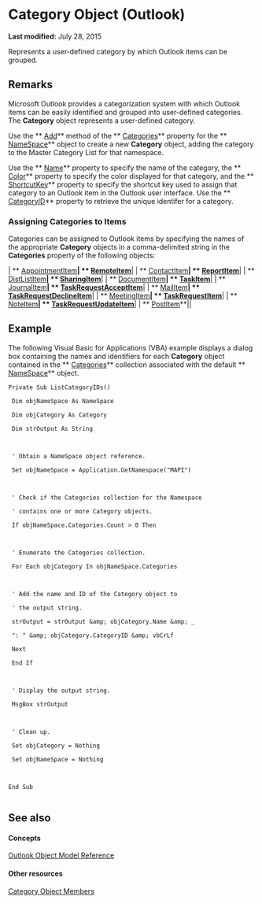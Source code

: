 
# Category Object (Outlook)

 **Last modified:** July 28, 2015

Represents a user-defined category by which Outlook items can be grouped.

## Remarks

Microsoft Outlook provides a categorization system with which Outlook items can be easily identified and grouped into user-defined categories. The  **Category** object represents a user-defined category.

Use the  ** [Add](f776c2a2-1b32-f4eb-de5e-6e245a60cac2.md)** method of the ** [Categories](3963afca-3a7e-38d7-1347-7e1467be3a10.md)** property for the ** [NameSpace](f0dcaa19-07f5-5d42-a3bf-2e42b7885644.md)** object to create a new **Category** object, adding the category to the Master Category List for that namespace.

Use the  ** [Name](b9a711e9-f79d-f4f7-88bb-eaeb61d64089.md)** property to specify the name of the category, the ** [Color](42814031-97ee-bb71-7c24-4ddd367d793c.md)** property to specify the color displayed for that category, and the ** [ShortcutKey](c78f882a-ab02-5218-e71f-362c86b4dfe1.md)** property to specify the shortcut key used to assign that category to an Outlook item in the Outlook user interface. Use the ** [CategoryID](e75ed17a-940f-2325-8739-1367329854d2.md)** property to retrieve the unique identifer for a category.


### Assigning Categories to Items

Categories can be assigned to Outlook items by specifying the names of the appropriate  **Category** objects in a comma-delimited string in the **Categories** property of the following objects:



| ** [AppointmentItem](204a409d-654e-27aa-643a-8344c631b82d.md)**| ** [RemoteItem](6302aaff-cdcf-4d86-60f1-4bed15540d9f.md)**|
| ** [ContactItem](8e32093c-a678-f1fd-3f35-c2d8994d166f.md)**| ** [ReportItem](16ebe336-72e0-42f6-99d3-edecc3ea284d.md)**|
| ** [DistListItem](027c3986-abff-d9b1-ecc2-26d60805e952.md)**| ** [SharingItem](63dd3451-44f3-7cc4-c6e2-7dad5835a7d2.md)**|
| ** [DocumentItem](7b0a6af0-6632-3ff6-841f-5b081d0d68d8.md)**| ** [TaskItem](5df8cfa5-5460-a5a1-a130-ba5bca1a0091.md)**|
| ** [JournalItem](6e850295-39f9-47b8-e866-9622e9958c69.md)**| ** [TaskRequestAcceptItem](a2905f72-0a67-b07d-7f85-84fe4de17c25.md)**|
| ** [MailItem](14197346-05d2-0250-fa4c-4a6b07daf25f.md)**| ** [TaskRequestDeclineItem](e842c7c0-7943-9219-329b-30b892ab99b0.md)**|
| ** [MeetingItem](b75730f5-b395-3d66-5acd-b64fd8fcd78f.md)**| ** [TaskRequestItem](2908a28a-634c-e786-aa53-f3e32038b727.md)**|
| ** [NoteItem](ddf5baaa-6e13-a6fb-96e8-311e7761fa98.md)**| ** [TaskRequestUpdateItem](5bc407fe-b3f6-3e46-8b91-e2ed96292cec.md)**|
| ** [PostItem](de44065d-4e93-315a-279f-7b92f09c0465.md)**||

## Example

The following Visual Basic for Applications (VBA) example displays a dialog box containing the names and identifiers for each  **Category** object contained in the ** [Categories](3963afca-3a7e-38d7-1347-7e1467be3a10.md)** collection associated with the default ** [NameSpace](f0dcaa19-07f5-5d42-a3bf-2e42b7885644.md)** object.


```
Private Sub ListCategoryIDs() 
 
 Dim objNameSpace As NameSpace 
 
 Dim objCategory As Category 
 
 Dim strOutput As String 
 
 
 
 ' Obtain a NameSpace object reference. 
 
 Set objNameSpace = Application.GetNamespace("MAPI") 
 
 
 
 ' Check if the Categories collection for the Namespace 
 
 ' contains one or more Category objects. 
 
 If objNameSpace.Categories.Count > 0 Then 
 
 
 
 ' Enumerate the Categories collection. 
 
 For Each objCategory In objNameSpace.Categories 
 
 
 
 ' Add the name and ID of the Category object to 
 
 ' the output string. 
 
 strOutput = strOutput &amp; objCategory.Name &amp; _ 
 
 ": " &amp; objCategory.CategoryID &amp; vbCrLf 
 
 Next 
 
 End If 
 
 
 
 ' Display the output string. 
 
 MsgBox strOutput 
 
 
 
 ' Clean up. 
 
 Set objCategory = Nothing 
 
 Set objNameSpace = Nothing 
 
 
 
End Sub 
 

```


## See also


#### Concepts


 [Outlook Object Model Reference](73221b13-d8d8-99b8-3394-b95dbbfd5ddc.md)
#### Other resources


 [Category Object Members](c33f2d50-2402-e8fe-ceef-335a708c95e6.md)
